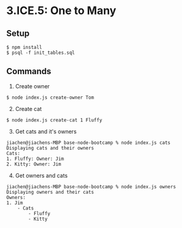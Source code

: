 # 3.ICE.5: One to Many

## Setup

```
$ npm install
$ psql -f init_tables.sql
```

## Commands

1. Create owner

```
$ node index.js create-owner Tom
```

2. Create cat

```
$ node index.js create-cat 1 Fluffy
```

3. Get cats and it's owners

```
jiachen@jiachens-MBP base-node-bootcamp % node index.js cats
Displaying cats and their owners
Cats:
1. Fluffy: Owner: Jim
2. Kitty: Owner: Jim
```

4. Get owners and cats

```
jiachen@jiachens-MBP base-node-bootcamp % node index.js owners
Displaying owners and their cats
Owners:
1. Jim
    - Cats
        - Fluffy
        - Kitty
```
